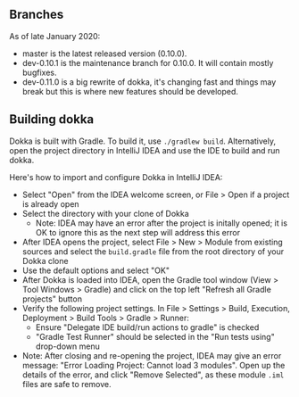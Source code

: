 ## Branches

As of late January 2020:

* master is the latest released version (0.10.0).
* dev-0.10.1 is the maintenance branch for 0.10.0. It will contain mostly bugfixes.
* dev-0.11.0 is a big rewrite of dokka, it's changing fast and things may break but this is where new features should be developed.

## Building dokka

Dokka is built with Gradle. To build it, use `./gradlew build`.
Alternatively, open the project directory in IntelliJ IDEA and use the IDE to build and run dokka.

Here's how to import and configure Dokka in IntelliJ IDEA:
 * Select "Open" from the IDEA welcome screen, or File > Open if a project is
  already open
* Select the directory with your clone of Dokka
  * Note: IDEA may have an error after the project is initally opened; it is OK
    to ignore this as the next step will address this error
* After IDEA opens the project, select File > New > Module from existing sources
  and select the `build.gradle` file from the root directory of your Dokka clone
* Use the default options and select "OK"
* After Dokka is loaded into IDEA, open the Gradle tool window (View > Tool
  Windows > Gradle) and click on the top left "Refresh all Gradle projects"
  button
* Verify the following project settings.  In File > Settings > Build, Execution,
  Deployment > Build Tools > Gradle > Runner:
  * Ensure "Delegate IDE build/run actions to gradle" is checked
  * "Gradle Test Runner" should be selected in the "Run tests using" drop-down
    menu
* Note: After closing and re-opening the project, IDEA may give an error
  message: "Error Loading Project: Cannot load 3 modules".  Open up the details
  of the error, and click "Remove Selected", as these module `.iml` files are
  safe to remove.

